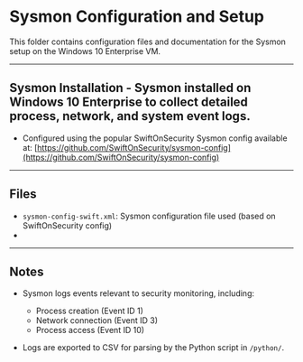 # Sysmon Configuration and Setup 
This folder contains configuration files and documentation for the Sysmon setup on the Windows 10 Enterprise VM.


--- 


## Sysmon Installation - Sysmon installed on Windows 10 Enterprise to collect detailed process, network, and system event logs. 
- Configured using the popular SwiftOnSecurity Sysmon config available at: [https://github.com/SwiftOnSecurity/sysmon-config](https://github.com/SwiftOnSecurity/sysmon-config) 


--- 


## Files 
- `sysmon-config-swift.xml`: Sysmon configuration file used (based on SwiftOnSecurity config) 
- 


--- 


## Notes 
- Sysmon logs events relevant to security monitoring, including: 
    - Process creation (Event ID 1) 
    - Network connection (Event ID 3) 
    - Process access (Event ID 10) 

- Logs are exported to CSV for parsing by the Python script in `/python/`. 